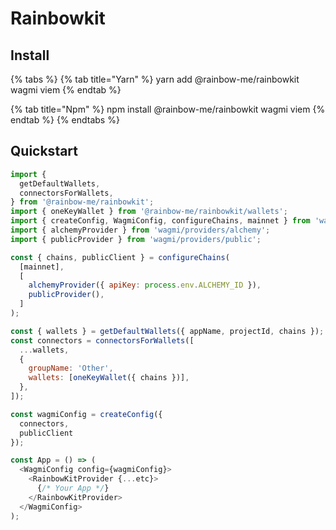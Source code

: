 # Rainbowkit

## Install <a href="#install" id="install"></a>

{% tabs %}
{% tab title="Yarn" %}
yarn add @rainbow-me/rainbowkit wagmi viem
{% endtab %}

{% tab title="Npm" %}
npm install @rainbow-me/rainbowkit wagmi viem
{% endtab %}
{% endtabs %}

## Quickstart

```javascript
import {
  getDefaultWallets,
  connectorsForWallets,
} from '@rainbow-me/rainbowkit';
import { oneKeyWallet } from '@rainbow-me/rainbowkit/wallets';
import { createConfig, WagmiConfig, configureChains, mainnet } from 'wagmi';
import { alchemyProvider } from 'wagmi/providers/alchemy';
import { publicProvider } from 'wagmi/providers/public';

const { chains, publicClient } = configureChains(
  [mainnet],
  [
    alchemyProvider({ apiKey: process.env.ALCHEMY_ID }),
    publicProvider(),
  ]
);

const { wallets } = getDefaultWallets({ appName, projectId, chains });
const connectors = connectorsForWallets([
  ...wallets,
  {
    groupName: 'Other',
    wallets: [oneKeyWallet({ chains })],
  },
]);

const wagmiConfig = createConfig({
  connectors,
  publicClient
});

const App = () => (
  <WagmiConfig config={wagmiConfig}>
    <RainbowKitProvider {...etc}>
      {/* Your App */}
    </RainbowKitProvider>
  </WagmiConfig>
);
```
